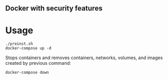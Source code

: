 ## Docker with security features
# Usage

```console
./preinst.sh
docker-compose up -d
```

Stops containers and removes containers, networks, volumes, and images created by previous command:

```console
docker-compose down
```
